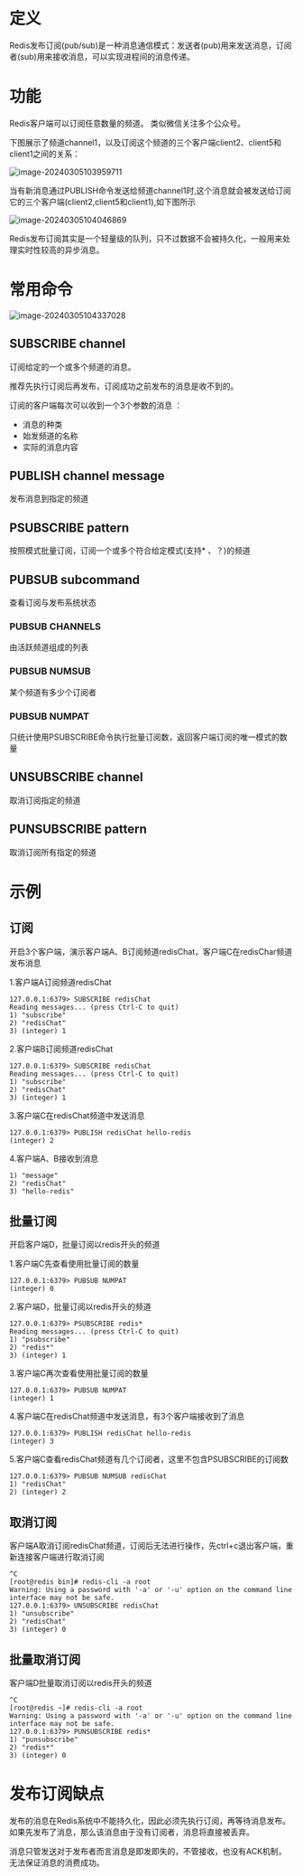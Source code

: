 # 定义

Redis发布订阅(pub/sub)是一种消息通信模式：发送者(pub)用来发送消息，订阅者(sub)用来接收消息，可以实现进程间的消息传递。

# 功能

Redis客户端可以订阅任意数量的频道。 类似微信关注多个公众号。

下图展示了频道channel1，以及订阅这个频道的三个客户端client2、client5和client1之间的关系：

![image-20240305103959711](https://gitee.com/dongguo4812_admin/image/raw/master/image/202403051040186.png)

当有新消息通过PUBLISH命令发送给频道channel1时,这个消息就会被发送给订阅它的三个客户端(client2,client5和client1),如下图所示

![image-20240305104046869](https://gitee.com/dongguo4812_admin/image/raw/master/image/202403051040106.png)

Redis发布订阅其实是一个轻量级的队列，只不过数据不会被持久化，一般用来处理实时性较高的异步消息。

# 常用命令

![image-20240305104337028](https://gitee.com/dongguo4812_admin/image/raw/master/image/202403051043133.png)

## SUBSCRIBE channel

订阅给定的一个或多个频道的消息。

推荐先执行订阅后再发布，订阅成功之前发布的消息是收不到的。

订阅的客户端每次可以收到一个3个参数的消息 ：

- 消息的种类 
- 始发频道的名称 
- 实际的消息内容

## PUBLISH channel message

发布消息到指定的频道

## PSUBSCRIBE pattern

按照模式批量订阅，订阅一个或多个符合给定模式(支持* 、？)的频道

## PUBSUB  subcommand

查看订阅与发布系统状态 

### PUBSUB CHANNELS

由活跃频道组成的列表

### PUBSUB NUMSUB

某个频道有多少个订阅者

### PUBSUB NUMPAT

只统计使用PSUBSCRIBE命令执行批量订阅数，返回客户端订阅的唯一模式的数量

## UNSUBSCRIBE channel

取消订阅指定的频道

## PUNSUBSCRIBE pattern

取消订阅所有指定的频道





# 示例

## 订阅

开启3个客户端，演示客户端A、B订阅频道redisChat，客户端C在redisChar频道发布消息

1.客户端A订阅频道redisChat

```shell
127.0.0.1:6379> SUBSCRIBE redisChat
Reading messages... (press Ctrl-C to quit)
1) "subscribe"
2) "redisChat"
3) (integer) 1
```

2.客户端B订阅频道redisChat

```
127.0.0.1:6379> SUBSCRIBE redisChat
Reading messages... (press Ctrl-C to quit)
1) "subscribe"
2) "redisChat"
3) (integer) 1
```



3.客户端C在redisChat频道中发送消息

```shell
127.0.0.1:6379> PUBLISH redisChat hello-redis
(integer) 2
```

4.客户端A、B接收到消息

```shell
1) "message"
2) "redisChat"
3) "hello-redis"
```

## 批量订阅

开启客户端D，批量订阅以redis开头的频道

1.客户端C先查看使用批量订阅的数量

```shell
127.0.0.1:6379> PUBSUB NUMPAT
(integer) 0
```

2.客户端D，批量订阅以redis开头的频道

```shell
127.0.0.1:6379> PSUBSCRIBE redis*
Reading messages... (press Ctrl-C to quit)
1) "psubscribe"
2) "redis*"
3) (integer) 1
```

3.客户端C再次查看使用批量订阅的数量

```shell
127.0.0.1:6379> PUBSUB NUMPAT
(integer) 1
```

4.客户端C在redisChat频道中发送消息，有3个客户端接收到了消息

```shell
127.0.0.1:6379> PUBLISH redisChat hello-redis
(integer) 3
```

5.客户端C查看redisChat频道有几个订阅者，这里不包含PSUBSCRIBE的订阅数

```shell
127.0.0.1:6379> PUBSUB NUMSUB redisChat
1) "redisChat"
2) (integer) 2
```

## 取消订阅

客户端A取消订阅redisChat频道，订阅后无法进行操作，先ctrl+c退出客户端，重新连接客户端进行取消订阅

```shell
^C
[root@redis bin]# redis-cli -a root
Warning: Using a password with '-a' or '-u' option on the command line interface may not be safe.
127.0.0.1:6379> UNSUBSCRIBE redisChat
1) "unsubscribe"
2) "redisChat"
3) (integer) 0
```

## 批量取消订阅

客户端D批量取消订阅以redis开头的频道

```shell
^C
[root@redis ~]# redis-cli -a root
Warning: Using a password with '-a' or '-u' option on the command line interface may not be safe.
127.0.0.1:6379> PUNSUBSCRIBE redis*
1) "punsubscribe"
2) "redis*"
3) (integer) 0
```

# 发布订阅缺点

发布的消息在Redis系统中不能持久化，因此必须先执行订阅，再等待消息发布。如果先发布了消息，那么该消息由于没有订阅者，消息将直接被丢弃。

消息只管发送对于发布者而言消息是即发即失的，不管接收，也没有ACK机制，无法保证消息的消费成功。
